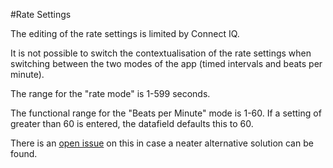 #Rate Settings

The editing of the rate settings is limited by Connect IQ.

It is not possible to switch the contextualisation of the rate settings when switching between the two modes of the app (timed intervals and beats per minute).

The range for the "rate mode" is 1-599 seconds.

The functional range for the "Beats per Minute" mode is 1-60. If a setting of greater than 60 is entered, the datafield defaults this to 60.

There is an [open issue](https://github.com/adamml/tempo-trainer/issues/4) on this in case a neater alternative solution can be found.
